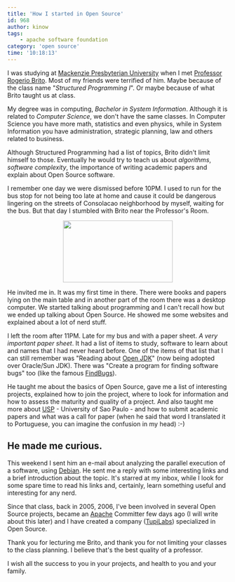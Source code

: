 ```yaml
---
title: 'How I started in Open Source'
id: 968
author: kinow
tags: 
    - apache software foundation
category: 'open source'
time: '10:18:13'
---
```

<p>I was studying at <a href="http://www.mackenzie.br" title="Mackenzie Presbyterian University">Mackenzie Presbyterian University</a> when I met <a href="http://www.ime.usp.br/~rbrito" title="Rogerio Brito">Professor Rogerio Brito</a>. Most of my friends were terrified of him. Maybe because of the class name "<em>Structured Programming I</em>". Or maybe because of what Brito taught us at class.</p>

<p>My degree was in computing, <em>Bachelor in System Information</em>. Although it is related to <em>Computer Science</em>, we don't have the same classes. In Computer Science you have more math, statistics and even physics, while in System Information you have administration, strategic planning, law and others related to business.</p>

<p>Although Structured Programming had a list of topics, Brito didn't limit himself to those. Eventually he would try to teach us about <em>algorithms</em>, <em>software complexity</em>, the importance of writing academic papers and explain about Open Source software.</p>

<p>I remember one day we were dismissed before 10PM. I used to run for the bus stop for not being too late at home and cause it could be dangerous lingering on the streets of Consolacao neighborhood by myself, waiting for the bus. But that day I stumbled with Brito near the Professor's Room.</p>

<p style="text-align: center"><img src="{{ assets.sensei_09 }}" alt="" title="Itsuki Sensei - Moyashimon" width="250" height="141" class="aligncenter size-full wp-image-970" /></p>

<p>He invited me in. It was my first time in there. There were books and papers lying on the main table and in another part of the room there was a desktop computer. We started talking about programming and I can't recall how but we ended up talking about Open Source. He showed me some websites and explained about a lot of nerd stuff.</p>

<p>I left the room after 11PM. Late for my bus and with a paper sheet. <em>A very important paper sheet</em>. It had a list of items to study, software to learn about and names that I had never heard before. One of the items of that list that I can still remember was "Reading about <a href="http://openjdk.java.net/" title="Open JDK">Open JDK</a>" (now being adopted over Oracle/Sun JDK). There was "Create a program for finding software bugs" too (like the famous <a href="http://findbugs.sourceforge.net/" title="FindBugs">FindBugs</a>).</p>

<p>He taught me about the basics of Open Source, gave me a list of interesting projects, explained how to join the project, where to look for information and how to assess the maturity and quality of a project. And also taught me more about <a href="http://www.usp.br" title="USP">USP</a> - University of Sao Paulo - and how to submit academic papers and what was a call for paper (when he said that word I translated it to Portuguese, you can imagine the confusion in my head) :-)</p>

<h2>He made me curious.</h2>

<p>This weekend I sent him an e-mail about analyzing the parallel execution of a software, using <a href="http://www.debian.org/" title="Debian">Debian</a>. He sent me a reply with some interesting links and a brief introduction about the topic. It's starred at my inbox, while I look for some spare time to read his links and, certainly, learn something useful and interesting for any nerd.</p>

<p>Since that class, back in 2005, 2006, I've been involved in several Open Source projects, became an <a href="http://www.apache.org" title="Apache Software Foundation">Apache</a> Committer few days ago (I will write about this later) and I have created a company (<a href="http://www.tupilabs.com" title="TupiLabs">TupiLabs</a>) specialized in Open Source.</p>

<p>Thank you for lecturing me Brito, and thank you for not limiting your classes to the class planning. I believe that's the best quality of a professor.</p>

<p>I wish all the success to you in your projects, and health to you and your family.</p>